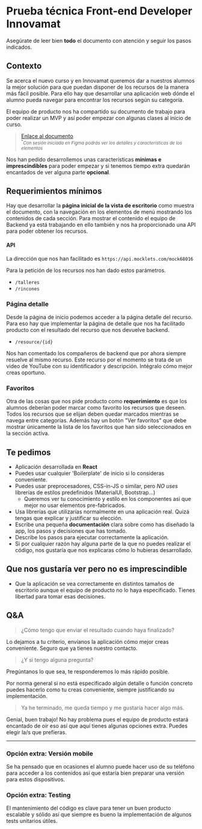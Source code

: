 # Prueba técnica Front-end Developer Innovamat

Asegúrate de leer bien **todo** el documento con atención y seguir los pasos indicados.

## Contexto

Se acerca el nuevo curso y en Innovamat queremos dar a nuestros alumnos la mejor solución para que puedan disponer de los recursos de la manera más fácil posible. Para ello hay que desarrollar una aplicación web dónde el alumno pueda navegar para encontrar los recursos según su categoría.

El equipo de producto nos ha compartido su documento de trabajo para poder realizar un MVP y así poder empezar con algunas clases al inicio de curso.

> [Enlace al documento](https://www.figma.com/file/9hNUxEKXAlXHMh3oKcSOEY/Junior-Frontend?node-id=0%3A1) \
> <sup><sup>*</sup>*Con sesión iniciada en Figma podrás ver los detalles y características de los elementos*</sup>

Nos han pedido desarrollemos unas características **mínimas e imprescindibles** para poder empezar y si tenemos tiempo extra quedarán encantados de ver alguna parte **opcional**.

## Requerimientos mínimos

Hay que desarrollar la **página inicial de la vista de escritorio** como muestra el documento, con la navegación en los elementos de menú mostrando los contenidos de cada sección. Para mostrar el contenido el equipo de Backend ya está trabajando en ello también y nos ha proporcionado una API para poder obtener los recursos.

#### API

La dirección que nos han facilitado es `https://api.mocklets.com/mock68016`

Para la petición de los recursos nos han dado estos parámetros.

- `/talleres`
- `/rincones`

### Página detalle

Desde la página de inicio podemos acceder a la página detalle del recurso. Para eso hay que implementar la página de detalle que nos ha facilitado producto con el resultado del recurso que nos devuelve backend.

- `/resource/{id}`

Nos han comentado los compañeros de backend que por ahora siempre resuelve al mismo recurso. Este recurso por el momento se trata de un video de YouTube con su identificador y descripción. Intégralo cómo mejor creas oportuno.

### Favoritos

Otra de las cosas que nos pide producto como **requerimiento** es que los alumnos deberían poder marcar como favorito los recursos que deseen.
Todos los recursos que se elijan deben quedar marcados mientras se navega entre categorías. Además hay un botón "Ver favoritos" que debe mostrar únicamente la lista de los favoritos que han sido seleccionados en la sección activa.

## Te pedimos

- Aplicación desarrollada en **React**
- Puedes usar cualquier 'Boilerplate' de inicio si lo consideras conveniente.
- Puedes usar preprocesadores, CSS-in-JS o similar, pero _NO uses_ librerías de estilos predefinidos (MaterialUI, Bootstrap...)
  - Queremos ver tu conocimiento y estilo en los componentes asi que mejor no usar elementos pre-fabricados.
- Usa librerías que utilizarías normalmente en una aplicación real. Quizá tengas que explicar y justificar su elección.
- Escribe una pequeña **documentación** clara sobre como has diseñado la app, los pasos y decisiones que has tomado.
- Describe los pasos para ejecutar correctamente la aplicación.
- Si por cualquier razón hay alguna parte de la que no puedes realizar el código, nos gustaría que nos explicaras cómo lo hubieras desarrollado.

## Que nos gustaría ver pero no es imprescindible

- Que la aplicación se vea correctamente en distintos tamaños de escritorio aunque el equipo de producto no lo haya especificado. Tienes libertad para tomar esas decisiones.

## Q&A

> ¿Cómo tengo que enviar el resultado cuando haya finalizado?

Lo dejamos a tu criterio, envíanos la aplicación cómo mejor creas conveniente. Seguro que ya tienes nuestro contacto.

> ¿Y si tengo alguna pregunta?

Pregúntanos lo que sea, te responderemos lo más rápido posible.

Por norma general si no está especificado algún detalle o función concreto puedes hacerlo como tu creas conveniente, siempre justificando su implementación.

> Ya he terminado, me queda tiempo y me gustaría hacer algo más.

Genial, buen trabajo! No hay problema pues el equipo de producto estará encantado de oír eso así que aquí tienes algunas opciones extra. Puedes elegir la/s que prefieras.

---

### Opción extra: Versión mobile

Se ha pensado que en ocasiones el alumno puede hacer uso de su teléfono para acceder a los contenidos así que estaría bien preparar una versión para estos dispositivos.

### Opción extra: Testing

El mantenimiento del código es clave para tener un buen producto escalable y sólido así que siempre es bueno la implementación de algunos tests unitarios útiles.
